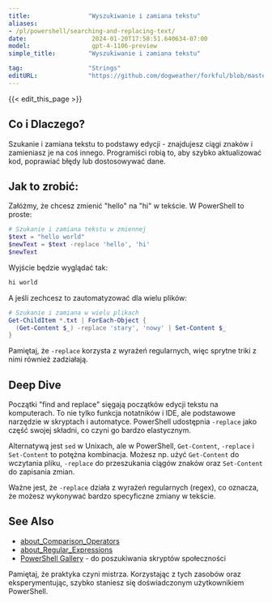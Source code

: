 ```yaml
---
title:                "Wyszukiwanie i zamiana tekstu"
aliases:
- /pl/powershell/searching-and-replacing-text/
date:                  2024-01-20T17:58:51.640634-07:00
model:                 gpt-4-1106-preview
simple_title:         "Wyszukiwanie i zamiana tekstu"

tag:                  "Strings"
editURL:              "https://github.com/dogweather/forkful/blob/master/content/pl/powershell/searching-and-replacing-text.md"
---
```


{{< edit_this_page >}}

## Co i Dlaczego?
Szukanie i zamiana tekstu to podstawy edycji - znajdujesz ciągi znaków i zamieniasz je na coś innego. Programiści robią to, aby szybko aktualizować kod, poprawiać błędy lub dostosowywać dane.

## Jak to zrobić:
Załóżmy, że chcesz zmienić "hello" na "hi" w tekście. W PowerShell to proste:

```PowerShell
# Szukanie i zamiana tekstu w zmiennej
$text = "hello world"
$newText = $text -replace 'hello', 'hi'
$newText
```

Wyjście będzie wyglądać tak:

```PowerShell
hi world
```

A jeśli zechcesz to zautomatyzować dla wielu plików:

```PowerShell
# Szukanie i zamiana w wielu plikach
Get-ChildItem *.txt | ForEach-Object {
  (Get-Content $_) -replace 'stary', 'nowy' | Set-Content $_
}
```

Pamiętaj, że `-replace` korzysta z wyrażeń regularnych, więc sprytne triki z nimi również zadziałają.

## Deep Dive
Początki "find and replace" sięgają początków edycji tekstu na komputerach. To nie tylko funkcja notatników i IDE, ale podstawowe narzędzie w skryptach i automatyce. PowerShell udostępnia `-replace` jako część swojej składni, co czyni go bardzo elastycznym.

Alternatywą jest `sed` w Unixach, ale w PowerShell, `Get-Content`, `-replace` i `Set-Content` to potężna kombinacja. Możesz np. użyć `Get-Content` do wczytania pliku, `-replace` do przeszukania ciągów znaków oraz `Set-Content` do zapisania zmian.

Ważne jest, że `-replace` działa z wyrażeń regularnych (regex), co oznacza, że możesz wykonywać bardzo specyficzne zmiany w tekście.

## See Also
- [about_Comparison_Operators](https://docs.microsoft.com/en-us/powershell/module/microsoft.powershell.core/about/about_Comparison_Operators)
- [about_Regular_Expressions](https://docs.microsoft.com/en-us/powershell/module/microsoft.powershell.core/about/about_Regular_Expressions)
- [PowerShell Gallery](https://www.powershellgallery.com/) - do poszukiwania skryptów społeczności

Pamiętaj, że praktyka czyni mistrza. Korzystając z tych zasobów oraz eksperymentując, szybko staniesz się doświadczonym użytkownikiem PowerShell.
